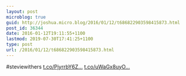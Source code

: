 ```yaml
---
layout: post
microblog: true
guid: http://joshua.micro.blog/2016/01/12/t686822903598415873.html
post_id: 36344
date: 2016-01-12T19:11:55+1100
lastmod: 2019-07-30T17:41:25+1100
type: post
url: /2016/01/12/t686822903598415873.html
---
```

#steviewithers [t.co/PjyrrbY6Z...](https://t.co/PjyrrbY6Zs) [t.co/uWaGx8uyO...](https://t.co/uWaGx8uyOq)
